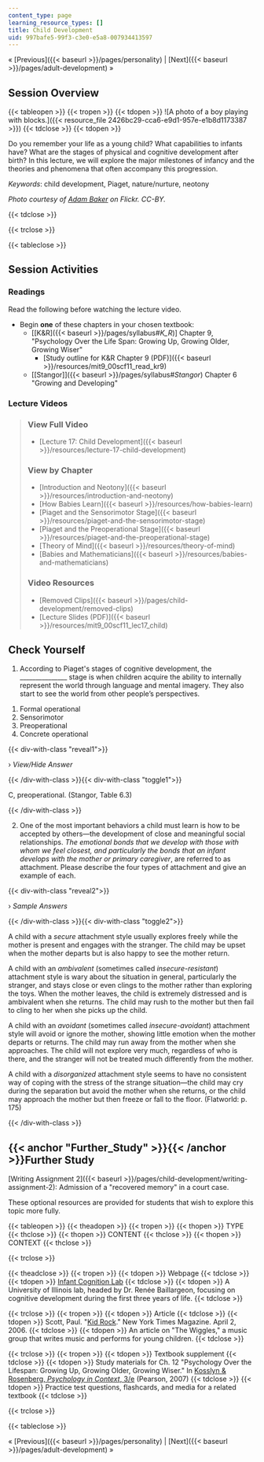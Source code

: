 ```yaml
---
content_type: page
learning_resource_types: []
title: Child Development
uid: 997bafe5-99f3-c3e0-e5a8-007934413597
---
```


« [Previous]({{< baseurl >}}/pages/personality) | [Next]({{< baseurl >}}/pages/adult-development) »

Session Overview
----------------

{{< tableopen >}}
{{< tropen >}}
{{< tdopen >}}
![A photo of a boy playing with blocks.]({{< resource_file 2426bc29-cca6-e9d1-957e-e1b8d1173387 >}})
{{< tdclose >}}
{{< tdopen >}}


Do you remember your life as a young child? What capabilities to infants have? What are the stages of physical and cognitive development after birth? In this lecture, we will explore the major milestones of infancy and the theories and phenomena that often accompany this progression.

_Keywords_: child development, Piaget, nature/nurture, neotony

_Photo courtesy of [Adam Baker](http://www.flickr.com/photos/atbaker/3350580540) on Flickr. CC-BY._


{{< tdclose >}}

{{< trclose >}}

{{< tableclose >}}

Session Activities
------------------

### Readings

Read the following before watching the lecture video.

*   Begin **one** of these chapters in your chosen textbook:
    *   \[[K&R]({{< baseurl >}}/pages/syllabus#_K_R_)\] Chapter 9, "Psychology Over the Life Span: Growing Up, Growing Older, Growing Wiser"
        *   [Study outline for K&R Chapter 9 (PDF)]({{< baseurl >}}/resources/mit9_00scf11_read_kr9)
    *   [\[Stangor\]]({{< baseurl >}}/pages/syllabus#_Stangor_) Chapter 6 "Growing and Developing"

### Lecture Videos

> ### View Full Video
> 
> *   [Lecture 17: Child Development]({{< baseurl >}}/resources/lecture-17-child-development)
> 
> ### View by Chapter
> 
> *   [Introduction and Neotony]({{< baseurl >}}/resources/introduction-and-neotony)
> *   [How Babies Learn]({{< baseurl >}}/resources/how-babies-learn)
> *   [Piaget and the Sensorimotor Stage]({{< baseurl >}}/resources/piaget-and-the-sensorimotor-stage)
> *   [Piaget and the Preoperational Stage]({{< baseurl >}}/resources/piaget-and-the-preoperational-stage)
> *   [Theory of Mind]({{< baseurl >}}/resources/theory-of-mind)
> *   [Babies and Mathematicians]({{< baseurl >}}/resources/babies-and-mathematicians)
> 
> ### Video Resources
> 
> *   [Removed Clips]({{< baseurl >}}/pages/child-development/removed-clips)
> *   [Lecture Slides (PDF)]({{< baseurl >}}/resources/mit9_00scf11_lec17_child)

Check Yourself
--------------

1) According to Piaget's stages of cognitive development, the \_\_\_\_\_\_\_\_\_\_\_\_\_\_\_ stage is when children acquire the ability to internally represent the world through language and mental imagery. They also start to see the world from other people’s perspectives.

1.  Formal operational
2.  Sensorimotor
3.  Preoperational
4.  Concrete operational

{{< div-with-class "reveal1">}}

› _View/Hide Answer_

{{< /div-with-class >}}{{< div-with-class "toggle1">}}

C, preoperational. (Stangor, Table 6.3)

{{< /div-with-class >}}

2) One of the most important behaviors a child must learn is how to be accepted by others—the development of close and meaningful social relationships. _The emotional bonds that we develop with those with whom we feel closest, and particularly the bonds that an infant develops with the mother or primary caregiver_, are referred to as attachment. Please describe the four types of attachment and give an example of each.

{{< div-with-class "reveal2">}}

› _Sample Answers_

{{< /div-with-class >}}{{< div-with-class "toggle2">}}

A child with a _secure_ attachment style usually explores freely while the mother is present and engages with the stranger. The child may be upset when the mother departs but is also happy to see the mother return.

A child with an _ambivalent_ (sometimes called _insecure-resistant_) attachment style is wary about the situation in general, particularly the stranger, and stays close or even clings to the mother rather than exploring the toys. When the mother leaves, the child is extremely distressed and is ambivalent when she returns. The child may rush to the mother but then fail to cling to her when she picks up the child.

A child with an _avoidant_ (sometimes called _insecure-avoidant_) attachment style will avoid or ignore the mother, showing little emotion when the mother departs or returns. The child may run away from the mother when she approaches. The child will not explore very much, regardless of who is there, and the stranger will not be treated much differently from the mother.

A child with a _disorganized_ attachment style seems to have no consistent way of coping with the stress of the strange situation—the child may cry during the separation but avoid the mother when she returns, or the child may approach the mother but then freeze or fall to the floor. (Flatworld: p. 175)

{{< /div-with-class >}}

{{< anchor "Further_Study" >}}{{< /anchor >}}Further Study
----------------------------------------------------------

[Writing Assignment 2]({{< baseurl >}}/pages/child-development/writing-assignment-2): Admission of a "recovered memory" in a court case.

These optional resources are provided for students that wish to explore this topic more fully.

{{< tableopen >}}
{{< theadopen >}}
{{< tropen >}}
{{< thopen >}}
TYPE
{{< thclose >}}
{{< thopen >}}
CONTENT
{{< thclose >}}
{{< thopen >}}
CONTEXT
{{< thclose >}}

{{< trclose >}}

{{< theadclose >}}
{{< tropen >}}
{{< tdopen >}}
Webpage
{{< tdclose >}}
{{< tdopen >}}
[Infant Cognition Lab](http://labs.psychology.illinois.edu/infantlab/)
{{< tdclose >}}
{{< tdopen >}}
A University of Illinois lab, headed by Dr. Renée Baillargeon, focusing on cognitive development during the first three years of life.
{{< tdclose >}}

{{< trclose >}}
{{< tropen >}}
{{< tdopen >}}
Article
{{< tdclose >}}
{{< tdopen >}}
Scott, Paul. "[Kid Rock](http://www.nytimes.com/2006/04/02/magazine/02wiggles.html?pagewanted=all)." New York Times Magazine. April 2, 2006.
{{< tdclose >}}
{{< tdopen >}}
An article on "The Wiggles," a music group that writes music and performs for young children.
{{< tdclose >}}

{{< trclose >}}
{{< tropen >}}
{{< tdopen >}}
Textbook supplement
{{< tdclose >}}
{{< tdopen >}}
Study materials for Ch. 12 "Psychology Over the Lifespan: Growing Up, Growing Older, Growing Wiser." In [Kosslyn & Rosenberg, _Psychology in Context_, 3/e](http://www.pearsonhighered.com/educator/product/Fundamentals-of-Psychology-in-Context/9780205507573.page) (Pearson, 2007)
{{< tdclose >}}
{{< tdopen >}}
Practice test questions, flashcards, and media for a related textbook
{{< tdclose >}}

{{< trclose >}}

{{< tableclose >}}

« [Previous]({{< baseurl >}}/pages/personality) | [Next]({{< baseurl >}}/pages/adult-development) »